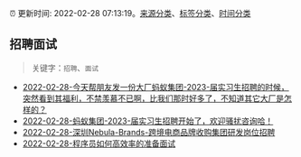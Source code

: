 :alarm_clock: 更新时间: 2022-02-28 07:13:19。[来源分类](../README.md)、[标签分类](../TAGS.md)、[时间分类](../TIMELINE.md)

## 招聘面试


> 关键字：`招聘`、`面试`



- [2022-02-28-今天帮朋友发一份大厂蚂蚁集团-2023-届实习生招聘的时候，突然看到其福利，不禁羡慕不已啊，比我们那时好多了，不知道其它大厂是怎样的？](https://www.v2ex.com/t/836914) 
- [2022-02-28-蚂蚁集团-2023-届实习生招聘开始了，欢迎骚扰咨询哈！](https://www.v2ex.com/t/836910) 
- [2022-02-28-深圳Nebula-Brands-跨境电商品牌收购集团研发岗位招聘](https://www.v2ex.com/t/836885) 
- [2022-02-28-程序员如何高效率的准备面试](https://toutiao.io/k/00y73jn) 